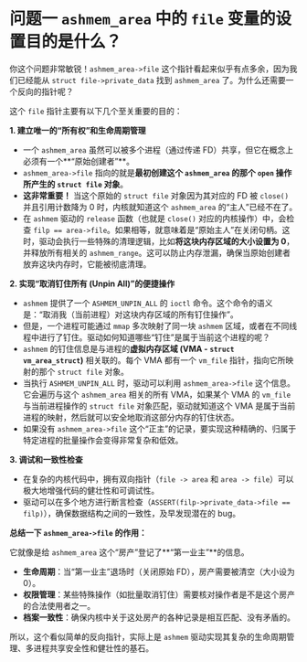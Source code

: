 # 问题一 `ashmem_area` 中的 `file` 变量的设置目的是什么？

你这个问题非常敏锐！`ashmem_area->file` 这个指针看起来似乎有点多余，因为我们已经能从 `struct file->private_data` 找到 `ashmem_area` 了。为什么还需要一个反向的指针呢？

这个 `file` 指针主要有以下几个至关重要的目的：

**1. 建立唯一的“所有权”和生命周期管理**

*   一个 `ashmem_area` 虽然可以被多个进程（通过传递 FD）共享，但它在概念上必须有一个**“原始创建者”**。
*   `ashmem_area->file` 指向的就是**最初创建这个 `ashmem_area` 的那个 `open` 操作所产生的 `struct file` 对象**。
*   **这非常重要！** 当这个原始的 `struct file` 对象因为其对应的 FD 被 `close()` 并且引用计数降为 0 时，内核就知道这个 `ashmem_area` 的“主人”已经不在了。
*   在 `ashmem` 驱动的 `release` 函数（也就是 `close()` 对应的内核操作）中，会检查 `filp == area->file`。如果相等，就意味着是“原始主人”在关闭句柄。这时，驱动会执行一些特殊的清理逻辑，比如**将这块内存区域的大小设置为 0**，并释放所有相关的 `ashmem_range`。这可以防止内存泄漏，确保当原始创建者放弃这块内存时，它能被彻底清理。

**2. 实现“取消钉住所有 (Unpin All)”的便捷操作**

*   `ashmem` 提供了一个 `ASHMEM_UNPIN_ALL` 的 `ioctl` 命令。这个命令的语义是：“取消我（当前进程）对这块内存区域的所有钉住操作”。
*   但是，一个进程可能通过 `mmap` 多次映射了同一块 `ashmem` 区域，或者在不同线程中进行了钉住。驱动如何知道哪些“钉住”是属于当前这个进程的呢？
*   `ashmem` 的钉住信息是与进程的**虚拟内存区域 (VMA - `struct vm_area_struct`)** 相关联的。每个 VMA 都有一个 `vm_file` 指针，指向它所映射的那个 `struct file` 对象。
*   当执行 `ASHMEM_UNPIN_ALL` 时，驱动可以利用 `ashmem_area->file` 这个信息。它会遍历与这个 `ashmem_area` 相关的所有 VMA，如果某个 VMA 的 `vm_file` 与当前进程操作的 `struct file` 对象匹配，驱动就知道这个 VMA 是属于当前进程的映射，然后就可以安全地取消这部分内存的钉住状态。
*   如果没有 `ashmem_area->file` 这个“正主”的记录，要实现这种精确的、归属于特定进程的批量操作会变得非常复杂和低效。

**3. 调试和一致性检查**

*   在复杂的内核代码中，拥有双向指针（`file -> area` 和 `area -> file`）可以极大地增强代码的健壮性和可调试性。
*   驱动可以在多个地方进行断言检查（`ASSERT(filp->private_data->file == filp)`），确保数据结构之间的一致性，及早发现潜在的 bug。

**总结一下 `ashmem_area->file` 的作用：**

它就像是给 `ashmem_area` 这个“房产”登记了**“第一业主”**的信息。

*   **生命周期**：当“第一业主”退场时（关闭原始 FD），房产需要被清空（大小设为 0）。
*   **权限管理**：某些特殊操作（如批量取消钉住）需要核对操作者是不是这个房产的合法使用者之一。
*   **档案一致性**：确保内核中关于这处房产的各种记录是相互匹配、没有矛盾的。

所以，这个看似简单的反向指针，实际上是 `ashmem` 驱动实现其复杂的生命周期管理、多进程共享安全性和健壮性的基石。